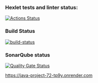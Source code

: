 ### Hexlet tests and linter status:
[![Actions Status](https://github.com/Shturman13/java-project-72/actions/workflows/hexlet-check.yml/badge.svg)](https://github.com/Shturman13/java-project-72/actions)
### Build Status
[![build-status](https://github.com/Shturman13/java-project-72/actions/workflows/build-status.yml/badge.svg)](https://github.com/Shturman13/java-project-72/actions/workflows/build-status.yml)
### SonarQube status
[![Quality Gate Status](https://sonarcloud.io/api/project_badges/measure?project=Shturman13_java-project-72&metric=alert_status)](https://sonarcloud.io/summary/new_code?id=Shturman13_java-project-72)

https://java-project-72-tp9y.onrender.com
